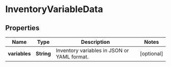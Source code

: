 # InventoryVariableData

## Properties
Name | Type | Description | Notes
------------ | ------------- | ------------- | -------------
**variables** | **String** | Inventory variables in JSON or YAML format. |  [optional]

